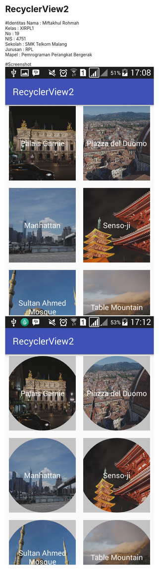 # RecyclerView2

#Identitas 
Nama : Miftakhul Rohmah<br>
Kelas : XIRPL1<br>
No : 19<br>
NIS : 4751<br>
Sekolah : SMK Telkom Malang<br>
Jurusan : RPL<br>
Mapel : Pemrograman Perangkat Bergerak<br>

#Screenshot
![Screenshot](https://github.com/miftakhulrohmah/RecyclerView2/blob/master/mdl11%20(5).png) <br>
![Screenshot](https://github.com/miftakhulrohmah/RecyclerView2/blob/master/mdl11%20(6).png) <br>
